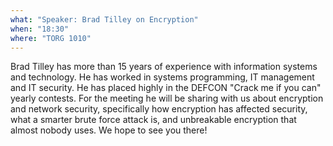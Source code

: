 ```yaml
---
what: "Speaker: Brad Tilley on Encryption"
when: "18:30"
where: "TORG 1010"
---
```


Brad Tilley has more than 15 years of experience with information systems and technology. He has worked in
systems programming, IT management and IT security. He has placed highly in the DEFCON "Crack me if you can" 
yearly contests. For the meeting he will be sharing with us about encryption and network security, specifically
how encryption has affected security, what a smarter brute force attack is, and unbreakable encryption that
almost nobody uses. We hope to see you there!

